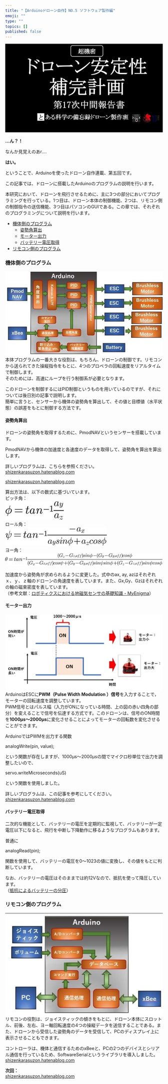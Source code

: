 ```yaml
---
title: "【Arduinoドローン自作】NO.5 ソフトウェア製作編"
emoji: ""
type: ""
topics: []
published: false
---
```


![f:id:pythonjacascript:20181123173858j:plain](/images/ppythonjacascript2018112320181123173858.jpg "f:id:pythonjacascript:20181123173858j:plain")

**...ん？！**

なんか見覚えのあr....

**はい。**

  
ということで、Arduinoを使ったドローン自作連載、第五回です。

この記事では、ドローンに搭載したArduinoのプログラムの説明を行います。

  
本研究において、ドローンを飛行させるために、主に3つの部分においてプログラミングを行っている。1つ目は、ドローン本体の制御機能、2つは、リモコン側の制御指令の送信機能、3つ目はパソコンのGUIである。この章では、それぞれのプログラミングについて説明を行います。

* [機体側のプログラム](#機体側のプログラム)  
   * [姿勢角算出](#姿勢角算出)  
   * [モーター出力](#モーター出力)  
   * [バッテリー電圧取得](#バッテリー電圧取得)
* [リモコン側のプログラム](#リモコン側のプログラム)

### 機体側のプログラム

![f:id:pythonjacascript:20181123172851j:plain](/images/ppythonjacascript2018112320181123172851.jpg "f:id:pythonjacascript:20181123172851j:plain")  
本体プログラムの一番大きな役割は、もちろん、ドローンの制御です。リモコンから送られてきた操縦指令をもとに、4つのプロペラの回転速度をリアルタイムで制御します。  
そのためには、高速にループを行う制御系が必要となります。

このドローンを制御するにはPID制御というものを用いているのですが、それについては後日別の記事で説明します。  
簡単に言うと、センサーから機体の姿勢角を算出して、その値と目標値（水平状態）の誤差をもとに制御する方法です。

#### 姿勢角算出

ドローンの姿勢角を取得するために、PmodNAVというセンサーを搭載しています。

PmodNAVから機体の加速度と各速度のデータを取得して、姿勢角を算出を算出します。

詳しいプログラムは、こちらを参照ください。  
[shizenkarasuzon.hatenablog.com](https://shizenkarasuzon.hatenablog.com/entry/2018/07/24/230713)

[shizenkarasuzon.hatenablog.com](https://shizenkarasuzon.hatenablog.com/entry/2018/08/21/220609)

算出方法は、以下の数式に基づいています。  
ピッチ角：  
![f:id:pythonjacascript:20181123180343j:plain](/images/ppythonjacascript2018112320181123180343.jpg "f:id:pythonjacascript:20181123180343j:plain")  
ロール角：  
![f:id:pythonjacascript:20181123180346j:plain](/images/ppythonjacascript2018112320181123180346.jpg "f:id:pythonjacascript:20181123180346j:plain")  
ヨー角：  
![f:id:pythonjacascript:20181123180349j:plain](/images/ppythonjacascript2018112320181123180349.jpg "f:id:pythonjacascript:20181123180349j:plain")

加速度から姿勢角が求められるように変更した。式中のax, ay, azはそれぞれｘ、ｙ、ｚ軸のドローンの角速度を表しています。また、Gx,Gy、Gzはそれぞれの軸の磁束密度を表しています。  
（参考文献：[ロボティクスにおける地磁気センサの基礎知識 - MyEnigma](https://myenigma.hatenablog.com/entry/2016/04/10/211919)）  
  
#### モーター出力

![f:id:pythonjacascript:20181123175346j:plain](/images/ppythonjacascript2018112320181123175346.jpg "f:id:pythonjacascript:20181123175346j:plain")  
ArduinoはESCに**PWM（Pulse Width Modulation ）信号**を入力することで，モーターの回転速度を調整しています。  
PWM信号とはパルス幅（入力がONになっている時間、上の図の赤い四角の部分）を変えることで信号を伝達する方式です。このドローンは、信号のON時間を**1000μs～2000μs**に変化させることによってモーターの回転数を変化させることができます。 

ArduinoではPWMを出力する関数

analogWrite(pin, value);

という関数が存在しますが、1000μs～2000μsの間でマイクロ秒単位で出力を調整したいので、

servo.writeMicroseconds(uS)

という関数を使用しました。

詳しいプログラムは、この記事を参考にしてください。  
[shizenkarasuzon.hatenablog.com](https://shizenkarasuzon.hatenablog.com/entry/2018/08/22/015912)

#### バッテリー電圧取得

二次的な機能として、バッテリーの電圧を定期的に監視して、バッテリーが一定電圧以下になると、飛行を中断し下降動作に移るようなプログラムもあります。

普通に

analogRead(pin);

関数を使用して、バッテリーの電圧を0～1023の値に変換し、その値をもとに判断しています。

なお、バッテリーの電圧はそのままでは約12Vなので、抵抗を使って降圧しています。  
（[抵抗によるバッテリーの分圧](https://shizenkarasuzon.hatenablog.com/entry/2018/11/23/161742#%E3%83%90%E3%83%83%E3%83%86%E3%83%AA%E3%83%BC%E9%9B%BB%E5%9C%A7%E7%9B%A3%E8%A6%96%E6%A9%9F%E8%83%BD)）  
  
  
### リモコン側のプログラム

![f:id:pythonjacascript:20181123172856j:plain](/images/ppythonjacascript2018112320181123172856.jpg "f:id:pythonjacascript:20181123172856j:plain")  
リモコンの役割は、ジョイスティックの傾きをもとに、ドローン本体にスロットル、前後、左右、ヨー軸回転速度の4つの操縦データを送信することである。また、ドローンから受信した姿勢角のデータを受信して、PCのディスプレイ上に表示させることもできます。

コントローラは、機体と通信するためのxBeeと、PCの2つのデバイスとシリアル通信を行っているため、SoftwareSerialというライブラリを導入しました。  
[shizenkarasuzon.hatenablog.com](https://shizenkarasuzon.hatenablog.com/entry/2018/09/10/093648)
  
  
**次回：**  
[shizenkarasuzon.hatenablog.com](https://shizenkarasuzon.hatenablog.com/entry/2018/11/23/205051)